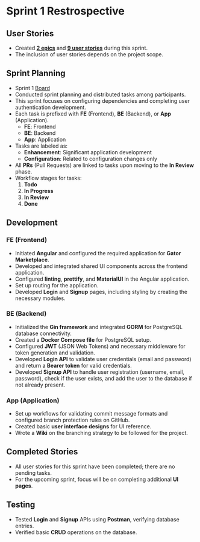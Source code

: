 # Sprint 1 Restrospective

## User Stories
- Created [**2 epics**](https://github.com/users/KrishnaKodali99/projects/4/views/1?visibleFields=%5B%22Title%22%2C%22Assignees%22%2C%22Status%22%2C%22Labels%22%5D&filterQuery=label%3Aepic) and [**9 user stories**](https://github.com/users/KrishnaKodali99/projects/4/views/1?visibleFields=%5B%22Title%22%2C%22Assignees%22%2C%22Status%22%2C%22Labels%22%5D&filterQuery=label%3Astory) during this sprint.
- The inclusion of user stories depends on the project scope.

## Sprint Planning
- Sprint 1 [Board](https://github.com/users/KrishnaKodali99/projects/4/views/1?visibleFields=%5B%22Title%22%2C%22Assignees%22%2C%22Status%22%2C%22Labels%22%5D&layout=board)
- Conducted sprint planning and distributed tasks among participants.
- This sprint focuses on configuring dependencies and completing user authentication development.
- Each task is prefixed with **FE** (Frontend), **BE** (Backend), or **App** (Application).
  - **FE**: Frontend
  - **BE**: Backend
  - **App**: Application
- Tasks are labeled as:
  - **Enhancement**: Significant application development
  - **Configuration**: Related to configuration changes only
- All **PRs** (Pull Requests) are linked to tasks upon moving to the **In Review** phase.
- Workflow stages for tasks:
  1. **Todo**
  2. **In Progress**
  3. **In Review**
  4. **Done**

## Development

### FE (Frontend)
- Initiated **Angular** and configured the required application for **Gator Marketplace**.
- Developed and integrated shared UI components across the frontend application.
- Configured **linting**, **prettify**, and **MaterialUI** in the Angular application.
- Set up routing for the application.
- Developed **Login** and **Signup** pages, including styling by creating the necessary modules.

### BE (Backend)
- Initialized the **Gin framework** and integrated **GORM** for PostgreSQL database connectivity.
- Created a **Docker Compose file** for PostgreSQL setup.
- Configured **JWT** (JSON Web Tokens) and necessary middleware for token generation and validation.
- Developed **Login API** to validate user credentials (email and password) and return a **Bearer token** for valid credentials.
- Developed **Signup API** to handle user registration (username, email, password), check if the user exists, and add the user to the database if not already present.

### App (Application)
- Set up workflows for validating commit message formats and configured branch protection rules on GitHub.
- Created basic **user interface designs** for UI reference.
- Wrote a **Wiki** on the branching strategy to be followed for the project.

## Completed Stories
- All user stories for this sprint have been completed; there are no pending tasks.
- For the upcoming sprint, focus will be on completing additional **UI pages**.

## Testing
- Tested **Login** and **Signup** APIs using **Postman**, verifying database entries.
- Verified basic **CRUD** operations on the database.
